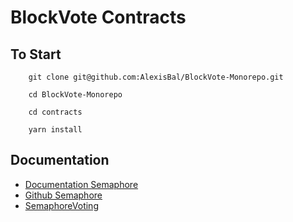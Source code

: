 # BlockVote Contracts 

## To Start
```shell 
    git clone git@github.com:AlexisBal/BlockVote-Monorepo.git

    cd BlockVote-Monorepo

    cd contracts
    
    yarn install
```

## Documentation
- [Documentation Semaphore](https://semaphore.appliedzkp.org/docs/introduction)
- [Github Semaphore](https://github.com/semaphore-protocol/semaphore)
- [SemaphoreVoting](https://github.com/semaphore-protocol/semaphore/blob/main/packages/contracts/contracts/extensions/SemaphoreVoting.sol)
    
